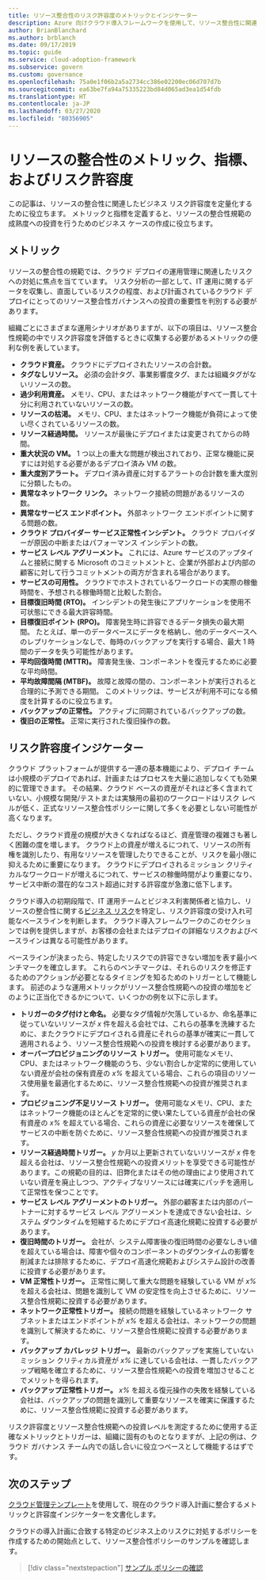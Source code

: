 ```yaml
---
title: リソース整合性のリスク許容度のメトリックとインジケーター
description: Azure 向けクラウド導入フレームワークを使用して、リソース整合性に関連するビジネス リスク許容度を定量化します。
author: BrianBlanchard
ms.author: brblanch
ms.date: 09/17/2019
ms.topic: guide
ms.service: cloud-adoption-framework
ms.subservice: govern
ms.custom: governance
ms.openlocfilehash: 75a0e1f06b2a5a2734cc386e02200ec06d707d7b
ms.sourcegitcommit: ea63be7fa94a75335223bd84d065ad3ea1d54fdb
ms.translationtype: HT
ms.contentlocale: ja-JP
ms.lasthandoff: 03/27/2020
ms.locfileid: "80356905"
---
```

<!-- cSpell:ignore MTBF MTTR -->

# <a name="resource-consistency-metrics-indicators-and-risk-tolerance"></a>リソースの整合性のメトリック、指標、およびリスク許容度

この記事は、リソースの整合性に関連したビジネス リスク許容度を定量化するために役立ちます。 メトリックと指標を定義すると、リソースの整合性規範の成熟度への投資を行うためのビジネス ケースの作成に役立ちます。

## <a name="metrics"></a>メトリック

リソースの整合性の規範では、クラウド デプロイの運用管理に関連したリスクへの対処に焦点を当てています。 リスク分析の一部として、IT 運用に関するデータを収集し、直面しているリスクの程度、および計画されているクラウド デプロイにとってのリソース整合性ガバナンスへの投資の重要性を判別する必要があります。

組織ごとにさまざまな運用シナリオがありますが、以下の項目は、リソース整合性規範の中でリスク許容度を評価するときに収集する必要があるメトリックの便利な例を表しています。

- **クラウド資産。** クラウドにデプロイされたリソースの合計数。
- **タグなしリソース。** 必須の会計タグ、事業影響度タグ、または組織タグがないリソースの数。
- **過少利用資産。** メモリ、CPU、またはネットワーク機能がすべて一貫して十分に利用されていないリソースの数。
- **リソースの枯渇。** メモリ、CPU、またはネットワーク機能が負荷によって使い尽くされているリソースの数。
- **リソース経過時間。** リソースが最後にデプロイまたは変更されてからの時間。
- **重大状況の VM。** 1 つ以上の重大な問題が検出されており、正常な機能に戻すには対処する必要があるデプロイ済み VM の数。
- **重大度別アラート。** デプロイ済み資産に対するアラートの合計数を重大度別に分類したもの。
- **異常なネットワーク リンク。** ネットワーク接続の問題があるリソースの数。
- **異常なサービス エンドポイント。** 外部ネットワーク エンドポイントに関する問題の数。
- **クラウド プロバイダー サービス正常性インシデント。** クラウド プロバイダーが原因の中断またはパフォーマンス インシデントの数。
- **サービス レベル アグリーメント。** これには、Azure サービスのアップタイムと接続に関する Microsoft のコミットメントと、企業が外部および内部の顧客に対して行うコミットメントの両方が含まれる場合があります。
- **サービスの可用性。** クラウドでホストされているワークロードの実際の稼働時間を、予想される稼働時間と比較した割合。
- **目標復旧時間 (RTO)。** インシデントの発生後にアプリケーションを使用不可状態にできる最大許容時間。
- **目標復旧ポイント (RPO)。** 障害発生時に許容できるデータ損失の最大期間。 たとえば、単一のデータベースにデータを格納し、他のデータベースへのレプリケーションなしで、毎時のバックアップを実行する場合、最大 1 時間のデータを失う可能性があります。
- **平均回復時間 (MTTR)。** 障害発生後、コンポーネントを復元するために必要な平均時間。
- **平均故障間隔 (MTBF)。** 故障と故障の間の、コンポーネントが実行されると合理的に予測できる期間。 このメトリックは、サービスが利用不可になる頻度を計算するのに役立ちます。
- **バックアップの正常性。** アクティブに同期されているバックアップの数。
- **復旧の正常性。** 正常に実行された復旧操作の数。

## <a name="risk-tolerance-indicators"></a>リスク許容度インジケーター

クラウド プラットフォームが提供する一連の基本機能により、デプロイ チームは小規模のデプロイであれば、計画またはプロセスを大量に追加しなくても効果的に管理できます。 その結果、クラウド ベースの資産がそれほど多く含まれていない、小規模な開発/テストまたは実験用の最初のワークロードはリスク レベルが低く、正式なリソース整合性ポリシーに関して多くを必要としない可能性が高くなります。

ただし、クラウド資産の規模が大きくなればなるほど、資産管理の複雑さも著しく困難の度を増します。 クラウド上の資産が増えるにつれて、リソースの所有権を識別したり、有用なリソースを管理したりできることが、リスクを最小限に抑えるために重要になります。 クラウドにデプロイされるミッション クリティカルなワークロードが増えるにつれて、サービスの稼働時間がより重要になり、サービス中断の潜在的なコスト超過に対する許容度が急激に低下します。

クラウド導入の初期段階で、IT 運用チームとビジネス利害関係者と協力し、リソースの整合性に関する[ビジネス リスク](./business-risks.md)を特定し、リスク許容度の受け入れ可能なベースラインを判断します。 クラウド導入フレームワークのこのセクションでは例を提供しますが、お客様の会社またはデプロイの詳細なリスクおよびベースラインは異なる可能性があります。

ベースラインが決まったら、特定したリスクでの許容できない増加を表す最小ベンチマークを確立します。 これらのベンチマークは、それらのリスクを修正するためのアクションが必要となるタイミングを知るためのトリガーとして機能します。 前述のような運用メトリックがリソース整合性規範への投資の増加をどのように正当化できるかについて、いくつかの例を以下に示します。

- **トリガーのタグ付けと命名。** 必要なタグ情報が欠落しているか、命名基準に従っていないリソースが _x_ 件を超える会社では、これらの基準を洗練するために、またクラウドにデプロイされる資産にそれらの基準が確実に一貫して適用されるよう、リソース整合性規範への投資を検討する必要があります。
- **オーバープロビジョニングのリソース トリガー。** 使用可能なメモリ、CPU、またはネットワーク機能のうち、少ない割合しか定常的に使用していない資産が会社の保有資産の _x%_ を超えている場合、これらの項目のリソース使用量を最適化するために、リソース整合性規範への投資が推奨されます。
- **プロビジョニング不足リソース トリガー。** 使用可能なメモリ、CPU、またはネットワーク機能のほとんどを定常的に使い果たしている資産が会社の保有資産の _x%_ を超えている場合、これらの資産に必要なリソースを確保してサービスの中断を防ぐために、リソース整合性規範への投資が推奨されます。
- **リソース経過時間トリガー。** _y_ か月以上更新されていないリソースが _x_ 件を超える会社は、リソース整合性規範への投資メリットを享受できる可能性があります。この規範の目的は、旧弊化またはその他の理由により使用されていない資産を廃止しつつ、アクティブなリソースには確実にパッチを適用して正常性を保つことです。
- **サービス レベル アグリーメントのトリガー。** 外部の顧客または内部のパートナーに対するサービス レベル アグリーメントを達成できない会社は、システム ダウンタイムを短縮するためにデプロイ高速化規範に投資する必要があります。
- **復旧時間のトリガー。** 会社が、システム障害後の復旧時間の必要なしきい値を超えている場合は、障害や個々のコンポーネントのダウンタイムの影響を削減または排除するために、デプロイ高速化規範およびシステム設計の改善に投資する必要があります。
- **VM 正常性トリガー。** 正常性に関して重大な問題を経験している VM が _x%_ を超える会社は、問題を識別して VM の安定性を向上させるために、リソース整合性規範に投資する必要があります。
- **ネットワーク正常性トリガー。** 接続の問題を経験しているネットワーク サブネットまたはエンドポイントが _x%_ を超える会社は、ネットワークの問題を識別して解決するために、リソース整合性規範に投資する必要があります。
- **バックアップ カバレッジ トリガー。** 最新のバックアップを実施していないミッション クリティカル資産が _x%_ に達している会社は、一貫したバックアップ戦略を確立するために、リソース整合性規範への投資を増加させることでメリットを得られます。
- **バックアップ正常性トリガー。** _x%_ を超える復元操作の失敗を経験している会社は、バックアップの問題を識別して重要なリソースを確実に保護するために、リソース整合性規範に投資する必要があります。

リスク許容度とリソース整合性規範への投資レベルを測定するために使用する正確なメトリックとトリガーは、組織に固有のものとなりますが、上記の例は、クラウド ガバナンス チーム内での話し合いに役立つベースとして機能するはずです。

## <a name="next-steps"></a>次のステップ

[クラウド管理テンプレート](./template.md)を使用して、現在のクラウド導入計画に整合するメトリックと許容度インジケーターを文書化します。

クラウドの導入計画に合致する特定のビジネス上のリスクに対処するポリシーを作成するための開始点として、リソース整合性ポリシーのサンプルを確認します。

> [!div class="nextstepaction"]
> [サンプル ポリシーの確認](./policy-statements.md)
